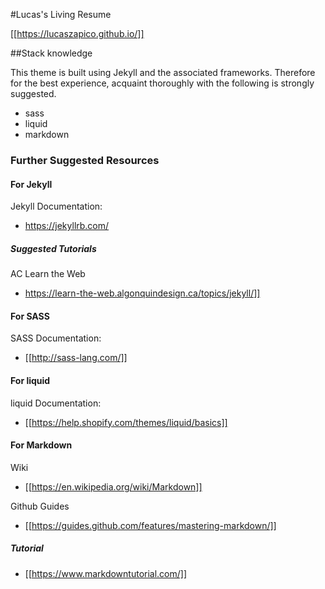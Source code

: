 #Lucas's Living Resume

[[https://lucaszapico.github.io/]]

##Stack knowledge

This theme is built using Jekyll and the associated frameworks. Therefore for the best experience, acquaint thoroughly with the following is strongly suggested.
- sass
- liquid
- markdown




### Further Suggested Resources

#### For Jekyll
Jekyll Documentation:
- https://jekyllrb.com/

##### Suggested Tutorials
AC Learn the Web
- https://learn-the-web.algonquindesign.ca/topics/jekyll/]]

#### For SASS
SASS Documentation:
- [[http://sass-lang.com/]]

#### For liquid
liquid Documentation:
- [[https://help.shopify.com/themes/liquid/basics]]

#### For Markdown

Wiki
- [[https://en.wikipedia.org/wiki/Markdown]]

Github Guides
- [[https://guides.github.com/features/mastering-markdown/]]

##### Tutorial
- [[https://www.markdowntutorial.com/]]
